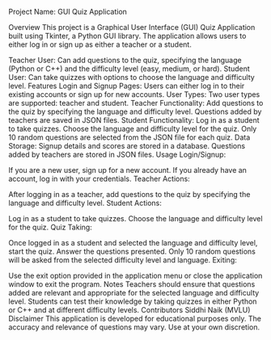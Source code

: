 Project Name: GUI Quiz Application

Overview
This project is a Graphical User Interface (GUI) Quiz Application built using Tkinter, a Python GUI library. The application allows users to either log in or sign up as either a teacher or a student.

Teacher User: Can add questions to the quiz, specifying the language (Python or C++) and the difficulty level (easy, medium, or hard).
Student User: Can take quizzes with options to choose the language and difficulty level.
Features
Login and Signup Pages: Users can either log in to their existing accounts or sign up for new accounts.
User Types: Two user types are supported: teacher and student.
Teacher Functionality:
Add questions to the quiz by specifying the language and difficulty level.
Questions added by teachers are saved in JSON files.
Student Functionality:
Log in as a student to take quizzes.
Choose the language and difficulty level for the quiz.
Only 10 random questions are selected from the JSON file for each quiz.
Data Storage:
Signup details and scores are stored in a database.
Questions added by teachers are stored in JSON files.
Usage
Login/Signup:

If you are a new user, sign up for a new account.
If you already have an account, log in with your credentials.
Teacher Actions:

After logging in as a teacher, add questions to the quiz by specifying the language and difficulty level.
Student Actions:

Log in as a student to take quizzes.
Choose the language and difficulty level for the quiz.
Quiz Taking:

Once logged in as a student and selected the language and difficulty level, start the quiz.
Answer the questions presented. Only 10 random questions will be asked from the selected difficulty level and language.
Exiting:

Use the exit option provided in the application menu or close the application window to exit the program.
Notes
Teachers should ensure that questions added are relevant and appropriate for the selected language and difficulty level.
Students can test their knowledge by taking quizzes in either Python or C++ and at different difficulty levels.
Contributors
Siddhi Naik (MVLU)
Disclaimer
This application is developed for educational purposes only. The accuracy and relevance of questions may vary. Use at your own discretion.


